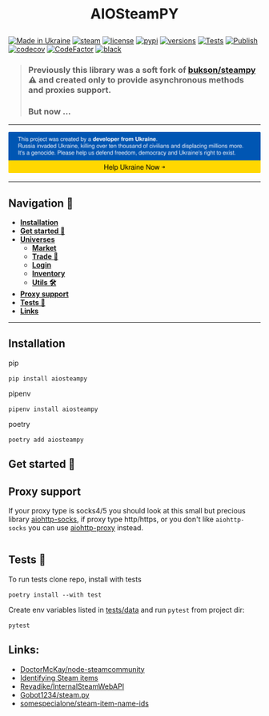 # <p align="center">AIOSteamPY</p>

[![Made in Ukraine](https://img.shields.io/badge/made_in-ukraine-ffd700.svg?labelColor=0057b7)](https://stand-with-ukraine.pp.ua)
[![steam](https://shields.io/badge/steam-1b2838?logo=steam)](https://store.steampowered.com/)
[![license](https://img.shields.io/github/license/somespecialone/aiosteampy)](https://github.com/somespecialone/aiosteampy/blob/master/LICENSE)
[![pypi](https://img.shields.io/pypi/v/aiosteampy)](https://pypi.org/project/aiosteampy)
[![versions](https://img.shields.io/pypi/pyversions/aiosteampy)](https://pypi.org/project/aiosteampy)
[![Tests](https://github.com/somespecialone/aiosteampy/actions/workflows/tests.yml/badge.svg)](https://github.com/somespecialone/aiosteampy/actions/workflows/tests.yml)
[![Publish](https://github.com/somespecialone/aiosteampy/actions/workflows/publish.yml/badge.svg)](https://github.com/somespecialone/aiosteampy/actions/workflows/publish.yml)
[![codecov](https://codecov.io/gh/somespecialone/aiosteampy/branch/master/graph/badge.svg?token=H3JL81SL7P)](https://codecov.io/gh/somespecialone/aiosteampy)
[![CodeFactor](https://www.codefactor.io/repository/github/somespecialone/aiosteampy/badge)](https://www.codefactor.io/repository/github/somespecialone/aiosteampy)
[![black](https://img.shields.io/badge/code%20style-black-000000.svg)](https://github.com/psf/black)

> ### Previously this library was a soft fork of [bukson/steampy](https://github.com/bukson/steampy) ⚠ and created only to provide asynchronous methods and proxies support.
> ### But now ...

---

[![Stand With Ukraine](https://raw.githubusercontent.com/vshymanskyy/StandWithUkraine/main/banner-direct-single.svg)](https://stand-with-ukraine.pp.ua)

---

## Navigation 🧾

- [**Installation**](#installation)
- [**Get started 🚀**](#get-started-)
- [**Universes**]()
    - [**Market**]()
    - [**Trade 💱**]()
    - [**Login**]()
    - [**Inventory**]()
    - [**Utils 🛠**]()
- [**Proxy support**](#proxy-support)
- [**Tests 🧪**](#tests)
- [**Links**](#links)

---

## Installation

pip

```shell
pip install aiosteampy
```

pipenv

```shell
pipenv install aiosteampy
```

poetry

```shell
poetry add aiosteampy
```

## Get started 🚀

## Proxy support

If your proxy type is socks4/5 you should look at this small but precious
library [aiohttp-socks](https://github.com/romis2012/aiohttp-socks), if proxy type http/https, or you don't
like `aiohttp-socks` you can use [aiohttp-proxy](
https://github.com/Skactor/aiohttp-proxy) instead.

```python

```

## Tests 🧪

To run tests clone repo, install with tests

```shell
poetry install --with test
```

Create env variables listed in [tests/data](tests/data.py) and run `pytest` from project dir:

```shell
pytest
```

## Links:

* [DoctorMcKay/node-steamcommunity](https://github.com/DoctorMcKay/node-steamcommunity)
* [Identifying Steam items](https://dev.doctormckay.com/topic/332-identifying-steam-items/)
* [Revadike/InternalSteamWebAPI](https://github.com/Revadike/InternalSteamWebAPI)
* [Gobot1234/steam.py](https://github.com/Gobot1234/steam.py)
* [somespecialone/steam-item-name-ids](https://github.com/somespecialone/steam-item-name-ids)
